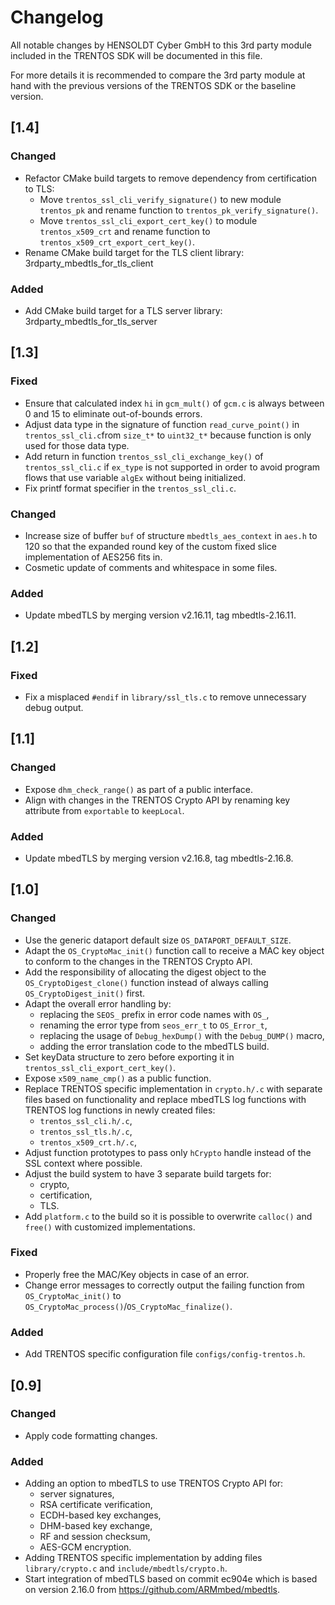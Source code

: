 # Changelog

All notable changes by HENSOLDT Cyber GmbH to this 3rd party module included in
the TRENTOS SDK will be documented in this file.

For more details it is recommended to compare the 3rd party module at hand with
the previous versions of the TRENTOS SDK or the baseline version.

## [1.4]

### Changed

- Refactor CMake build targets to remove dependency from certification to TLS:
  - Move `trentos_ssl_cli_verify_signature()` to new module `trentos_pk`
    and rename function to `trentos_pk_verify_signature()`.
  - Move `trentos_ssl_cli_export_cert_key()` to module `trentos_x509_crt` and
    rename function to `trentos_x509_crt_export_cert_key()`.
- Rename CMake build target for the TLS client library:
  3rdparty_mbedtls_for_tls_client

### Added

- Add CMake build target for a TLS server library:
  3rdparty_mbedtls_for_tls_server

## [1.3]

### Fixed

- Ensure that calculated index `hi` in `gcm_mult()` of `gcm.c` is always between
  0 and 15 to eliminate out-of-bounds errors.
- Adjust data type in the signature of function `read_curve_point()` in
  `trentos_ssl_cli.c`from `size_t*` to `uint32_t*` because function is only used
  for those data type.
- Add return in function `trentos_ssl_cli_exchange_key()` of `trentos_ssl_cli.c`
  if `ex_type` is not supported in order to avoid program flows that use
  variable `algEx` without being initialized.
- Fix printf format specifier in the `trentos_ssl_cli.c`.

### Changed

- Increase size of buffer `buf` of structure `mbedtls_aes_context` in `aes.h` to
  120 so that the expanded round key of the custom fixed slice implementation of
  AES256 fits in.
- Cosmetic update of comments and whitespace in some files.

### Added

- Update mbedTLS by merging version v2.16.11, tag mbedtls-2.16.11.

## [1.2]

### Fixed

- Fix a misplaced `#endif` in `library/ssl_tls.c` to remove unnecessary debug
output.

## [1.1]

### Changed

- Expose `dhm_check_range()` as part of a public interface.
- Align with changes in the TRENTOS Crypto API by renaming key attribute from
`exportable` to `keepLocal`.

### Added

- Update mbedTLS by merging version v2.16.8, tag mbedtls-2.16.8.

## [1.0]

### Changed

- Use the generic dataport default size `OS_DATAPORT_DEFAULT_SIZE`.
- Adapt the `OS_CryptoMac_init()` function call to receive a MAC key object to
conform to the changes in the TRENTOS Crypto API.
- Add the responsibility of allocating the digest object to the
`OS_CryptoDigest_clone()` function instead of always calling
`OS_CryptoDigest_init()` first.
- Adapt the overall error handling by:
  - replacing the `SEOS_` prefix in error code names with `OS_`,
  - renaming the error type from `seos_err_t` to `OS_Error_t`,
  - replacing the usage of `Debug_hexDump()` with the `Debug_DUMP()` macro,
  - adding the error translation code to the mbedTLS build.
- Set keyData structure to zero before exporting it in
`trentos_ssl_cli_export_cert_key()`.
- Expose `x509_name_cmp()` as a public function.
- Replace TRENTOS specific implementation in `crypto.h/.c` with separate files
based on functionality and replace mbedTLS log functions with TRENTOS log
functions in newly created files:
  - `trentos_ssl_cli.h/.c`,
  - `trentos_ssl_tls.h/.c`,
  - `trentos_x509_crt.h/.c`,
- Adjust function prototypes to pass only `hCrypto` handle instead of the SSL
context where possible.
- Adjust the build system to have 3 separate build targets for:
  - crypto,
  - certification,
  - TLS.
- Add `platform.c` to the build so it is possible to overwrite `calloc()` and
`free()` with customized implementations.

### Fixed

- Properly free the MAC/Key objects in case of an error.
- Change error messages to correctly output the failing function from
`OS_CryptoMac_init()` to `OS_CryptoMac_process()`/`OS_CryptoMac_finalize()`.

### Added

- Add TRENTOS specific configuration file `configs/config-trentos.h`.

## [0.9]

### Changed

- Apply code formatting changes.

### Added

- Adding an option to mbedTLS to use TRENTOS Crypto API for:
  - server signatures,
  - RSA certificate verification,
  - ECDH-based key exchanges,
  - DHM-based key exchange,
  - RF and session checksum,
  - AES-GCM encryption.
- Adding TRENTOS specific implementation by adding files `library/crypto.c`
and `include/mbedtls/crypto.h`.
- Start integration of mbedTLS based on commit ec904e which is based on version
2.16.0 from <https://github.com/ARMmbed/mbedtls>.
